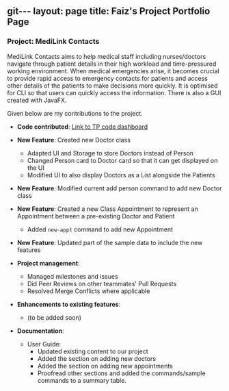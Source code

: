 git---
layout: page
title: Faiz's Project Portfolio Page
---

### Project: MediLink Contacts

MediLink Contacts aims to help medical staff including nurses/doctors navigate through patient details in
their high workload and time-pressured working environment. When medical emergencies arise, it becomes crucial to
provide rapid access to emergency contacts for patients and access other details of the patients to make decisions more
quickly. It is optimised for CLI so that users can quickly access the information. There is also a GUI created with
JavaFX.

Given below are my contributions to the project.

* **Code contributed**:
  [Link to TP code dashboard](https://nus-cs2103-ay2324s1.github.io/tp-dashboard/?search=Faiz&sort=groupTitle&sortWithin=title&timeframe=commit&mergegroup=&groupSelect=groupByRepos&breakdown=true&checkedFileTypes=docs~functional-code~test-code&since=2023-09-22)

* **New Feature**: Created new Doctor class
  * Adapted UI and Storage to store Doctors instead of Person
  * Changed Person card to Doctor card so that it can get displayed on the UI
  * Modified UI to also display Doctors as a List alongside the Patients
* **New Feature**: Modified current add person command to add new Doctor class
* **New Feature**: Created a new Class Appointment to represent an Appointment between a pre-existing Doctor and Patient
  * Added `new-appt` command to add new Appointment
* **New Feature**: Updated part of the sample data to include the new features

* **Project management**:
  * Managed milestones and issues
  * Did Peer Reviews on other teammates' Pull Requests
  * Resolved Merge Conflicts where applicable

* **Enhancements to existing features**:
  * (to be added soon)

* **Documentation**:
  * User Guide:
    * Updated existing content to our project
    * Added the section on adding new doctors
    * Added the section on adding new appointments
    * Proofread other sections and added the commands/sample commands to a summary table.


